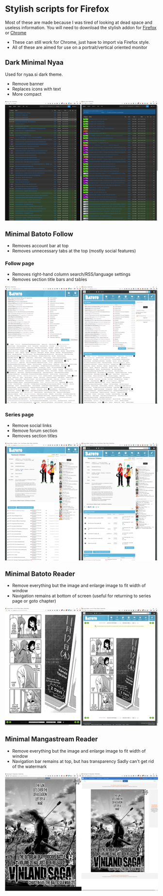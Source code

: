 # Stylish scripts for Firefox
Most of these are made because I was tired of looking at dead space and useless information.
You will need to download the stylish addon for [Firefox](https://addons.mozilla.org/en-US/firefox/addon/stylish/) or [Chrome](https://chrome.google.com/webstore/detail/stylish-custom-themes-for/fjnbnpbmkenffdnngjfgmeleoegfcffe?hl=en)
* These can still work for Chrome, just have to import via Firefox style.
* All of these are aimed for use on a portrait/vertical oriented monitor

## Dark Minimal Nyaa ##
Used for nyaa.si dark theme.
* Remove banner
* Replaces icons with text
* More compact

![With and Without on portrait monitor](Images/MinimalNyaasi.png "With/Without")

## Minimal Batoto Follow ##
* Removes account bar at top
* Removes unnecessary tabs at the top (mostly social features)

### Follow page ###
* Removes right-hand column search/RSS/language settings
* Removes section title bars and tables

![With | Without on portrait monitor](Images/MinimalBatotoFollow1.png "With/Without")

### Series page ###
* Remove social links
* Remove forum section
* Removes section titles

![With | Without on portrait monitor](Images/MinimalBatotoFollow2.png "With/Without")

## Minimal Batoto Reader ##
* Remove everything but the image and enlarge image to fit width of window
* Navigation remains at bottom of screen (useful for returning to series page or goto chapter)

![With | Without on portrait monitor](Images/MinimalBatotoReader.png "With/Without")

## Minimal Mangastream Reader ##
* Remove everything but the image and enlarge image to fit width of window
* Navigation bar remains at top, but has transparency
Sadly can't get rid of the watermark

![With | Without on portrait monitor](Images/MinimalMangastream.png "With/Without")
